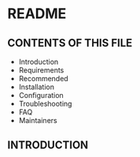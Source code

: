 # README

## CONTENTS OF THIS FILE

* Introduction
* Requirements
* Recommended
* Installation
* Configuration
* Troubleshooting
* FAQ
* Maintainers

## INTRODUCTION
